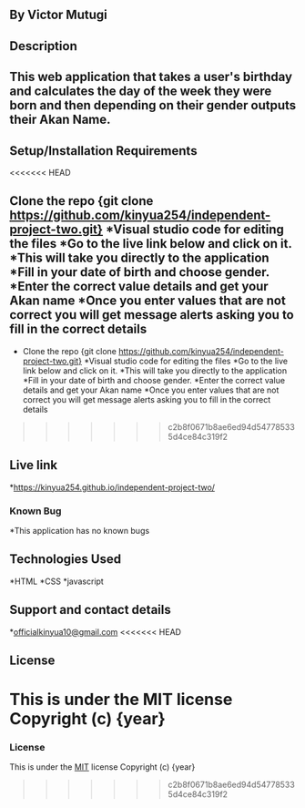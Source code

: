 ## By Victor Mutugi
## Description
## This web application that takes a user's birthday and calculates the day of the week they were born and then depending on their gender outputs their Akan Name.
## Setup/Installation Requirements
<<<<<<< HEAD
## Clone the repo {git clone https://github.com/kinyua254/independent-project-two.git} *Visual studio code for editing the files *Go to the live link below and click on it. *This will take you directly to the application *Fill in your date of birth and choose gender. *Enter the correct value details and get your Akan name *Once you enter values that are not correct you will get message alerts asking you to fill in the correct details
* Clone the repo {git clone https://github.com/kinyua254/independent-project-two.git}
*Visual studio code for editing the files
*Go to the live link below and click on it.
*This will take you directly to the application
*Fill in your date of birth and choose gender.
*Enter the correct value details and get your Akan name
*Once you enter values that are not correct you will get message alerts asking you to fill in the correct details
>>>>>>> c2b8f0671b8ae6ed94d547785335d4ce84c319f2
## Live link
*https://kinyua254.github.io/independent-project-two/

### Known Bug
*This application has no known bugs 

## Technologies Used
*HTML *CSS *javascript

## Support and contact details
*officialkinyua10@gmail.com
<<<<<<< HEAD

## License
This is under the MIT license Copyright (c) {year}
=======
### License
This is under the [MIT](LICENSE) license
Copyright (c) {year} 
>>>>>>> c2b8f0671b8ae6ed94d547785335d4ce84c319f2
